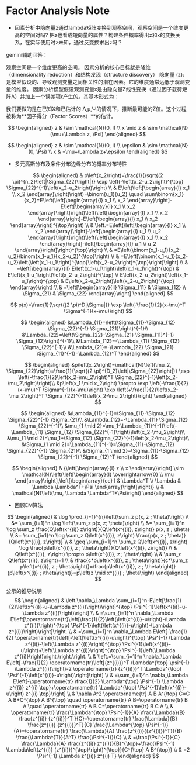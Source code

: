 # Factor Analysis Note

- 因素分析中隐向量z通过lambda矩阵变换到观察空间，观察空间是一个维度更高的空间对吗? 把z也看成短向量的属性？构建条件概率得出z和x的变换关系，在实际使用时z未知，通过反变换求出z吗？
  
gemini辅助回答：

观察空间是一个维度更高的空间。 因素分析的核心目标就是降维（dimensionality reduction）和结构发现（structure discovery）
隐向量 (z): 是模型假设的、导致观测变量之间相关性的潜在因素。它的维度通常远低于观测变量的维度。
因素分析模型假设观测变量x是由隐向量Z线性变换（通过因子载荷矩阵Λ）并加上一个误差项ϵ产生的。其基本形式为：

我们要做的是在已知X和已估计的 Λ,μ,Ψ的情况下，推断最可能的Z值。这个过程被称为**因子得分（Factor Scores）**的估计。

$$
\begin{aligned}
z & \sim \mathcal{N}(0, I) \\
x \mid z & \sim \mathcal{N}(\mu+\Lambda z, \Psi)
\end{aligned}
$$

$$
\begin{aligned}
z & \sim \mathcal{N}(0, I) \\
\epsilon & \sim \mathcal{N}(0, \Psi) \\
x & =\mu+\Lambda z+\epsilon
\end{aligned}
$$


- 多元高斯分布及条件分布边缘分布的概率分布特性

$$
\begin{aligned}
& p\left(x_2\right)=\frac{1}{\sqrt{(2 \pi)^{n_2}\left|\Sigma_{22}\right|}} \exp \left(-\left(x_2-u_2\right)^{\top} \Sigma_{22}^{-1}\left(x_2-u_2\right)\right) \\
& E\left(\left[\begin{array}{l}
x_1 \\
x_2
\end{array}\right]\right)=\binom{u_1}{u_2} \quad \sum\binom{x_1}{x_2}=E\left(\left[\begin{array}{l}
x_1 \\
x_2
\end{array}\right]-E\left[\begin{array}{l}
x_1 \\
x_2
\end{array}\right]\right)\left(\left[\begin{array}{l}
x_1 \\
x_2
\end{array}\right]-E\left[\begin{array}{l}
x_1 \\
x_2
\end{array}\right]^{\top}\right) \\
& \left.=E\left(\left[\begin{array}{l}
x_1 \\
x_2
\end{array}\right]-\left[\begin{array}{l}
u_1 \\
u_2
\end{array}\right]\right)\left(\left[\begin{array}{l}
x_1 \\
x_2
\end{array}\right]-\left[\begin{array}{l}
u_1 \\
u_2
\end{array}\right]\right)^{\top}\right) \\
& =E\left(\binom{x_1-u_1}{x_2-u_2}\binom{x_1-u_1}{x_2-u_2}^{\top}\right) \\
& =E\left[\binom{x_1-u_1}{x_2-u_2}\left(\left(x_1-u_1\right)^{\top}\left(x_2-u_2\right)^{\top}\right)\right] \\
& =\left[\begin{array}{ll}
E\left(x_1-u_1\right)\left(x_1-u_1\right)^{\top} & E\left(x_1-u_1\right)\left(x_2-u_2\right)^{\top} \\
E\left(x_2-u_2\right)\left(x_1-u_1\right)^{\top} & E\left(x_2-u_2\right)\left(x_2-u_2\right)^{\top}
\end{array}\right] \\
& =\left[\begin{array}{ll}
\Sigma_{11} & \Sigma_{12} \\
\Sigma_{21} & \Sigma_{22}
\end{array}\right]
\end{aligned}
$$

$$
p(x)=\frac{1}{\sqrt{(2 \pi)^D|\Sigma|}} \exp \left(-\frac{1}{2}(x-\mu)^T \Sigma^{-1}(x-\mu)\right)
$$

$$
\begin{aligned}
&\Lambda_{11}=\left(\Sigma_{11}-\Sigma_{12} \Sigma_{22}^{-1} \Sigma_{21}\right)^{-1}\\
&\Lambda_{22}=\left(\Sigma_{22}-\Sigma_{21} \Sigma_{11}^{-1} \Sigma_{12}\right)^{-1}\\
&\Lambda_{12}=-\Lambda_{11} \Sigma_{12} \Sigma_{22}^{-1}\\
&\Lambda_{21}=-\Lambda_{22} \Sigma_{21} \Sigma_{11}^{-1}=\Lambda_{12}^T
\end{aligned}
$$

$$
\begin{aligned}
&p\left(x_2\right)=\mathcal{N}\left(\mu_2, \Sigma_{22}\right)=\frac{1}{\sqrt{(2 \pi)^{D_2}\left|\Sigma_{22}\right|}} \exp \left(-\frac{1}{2}\left(x_2-\mu_2\right)^T \Sigma_{22}^{-1}\left(x_2-\mu_2\right)\right)\\
&p\left(x_1 \mid x_2\right) \propto \exp \left(-\frac{1}{2}(x-\mu)^T \Sigma^{-1}(x-\mu)\right) \exp \left(+\frac{1}{2}\left(x_2-\mu_2\right)^T \Sigma_{22}^{-1}\left(x_2-\mu_2\right)\right)
\end{aligned}
$$

$$
\begin{aligned}
&\Lambda_{11}^{-1}=\Sigma_{11}-\Sigma_{12} \Sigma_{22}^{-1} \Sigma_{21}\\
&\Lambda_{12}=-\Lambda_{11} \Sigma_{12} \Sigma_{22}^{-1}\\
&\mu_{1 \mid 2}=\mu_1-\Lambda_{11}^{-1}\left(-\Lambda_{11} \Sigma_{12} \Sigma_{22}^{-1}\right)\left(x_2-\mu_2\right)\\
&\mu_{1 \mid 2}=\mu_1+\Sigma_{12} \Sigma_{22}^{-1}\left(x_2-\mu_2\right)\\
&\Sigma_{1 \mid 2}=\Lambda_{11}^{-1}=\Sigma_{11}-\Sigma_{12} \Sigma_{22}^{-1} \Sigma_{21}\\
&\Sigma_{1 \mid 2}=\Sigma_{11}-\Sigma_{12} \Sigma_{22}^{-1} \Sigma_{12}^T
\end{aligned}
$$

$$
\begin{aligned}
& {\left[\begin{array}{l}
z \\
x
\end{array}\right] \sim \mathcal{N}\left(\left[\begin{array}{l}
\overrightarrow{0} \\
\mu
\end{array}\right],\left[\begin{array}{cc}
I & \Lambda^T \\
\Lambda & \Lambda \Lambda^T+\Psi
\end{array}\right]\right)} \\
& \mathcal{N}\left(\mu, \Lambda \Lambda^T+\Psi\right)
\end{aligned}
$$

- 回顾EM算法

$$
\begin{aligned}
& \log \prod_{i=1}^{n}\left(\sum_z p(x, z ; \theta)\right) \\
&= \sum_{i=1}^n \log \left(\sum_z p(x, z; \theta)\right) \\
&= \sum_{i=1}^n \log \sum_z \frac{Q\left(x^{(i)} z\right)}{Q\left(x^{(i)}, z\right)} p(x, z ; \theta) \\
&= \sum_{i=1}^n \log \sum_z Q\left(x^{(i)}, z\right) \frac{p(x, z ; \theta)}{Q\left(x^{(i)}, z\right)} \\
& \geq \sum_{i=1}^n \sum_z Q\left(x^{(i)}, z\right) \log \frac{p\left(x^{(i)}, z ; \theta\right)}{Q\left(x^{(i)}, z\right)} \\
& Q\left(x^{(i)}, z\right) \propto p\left(x^{(i)}, z ; \theta\right) \\
& \sum_z Q\left(x^{(i)}, z\right)=1 \\
& \frac{c*p\left(x^{(i)}, z ; \theta\right)}{c*\sum_z p\left(x^{(i)}, z ; \theta\right)}=\frac{p\left(x^{(i)}, z ; \theta\right)}{p\left(x^{(i)} ; \theta\right)}=p\left(z \mid x^{(i)} ; \theta\right)
\end{aligned}
$$

公示的推导说明
$$
\begin{aligned}
& \left.\nabla_\Lambda \sum_{i=1}^n-E\left[\frac{1}{2}\left(x^{(i)}-u-\Lambda z^{(i)}\right)\right]^{\top} \Psi^{-1}\left(x^{(i)}-u-\Lambda z^{(i)}\right)\right] \\
& =\sum_{i=1}^n \nabla_\Lambda E\left[\operatorname{tr}\left[\frac{1}{2}\left(\left(x^{(i)}-u\right)-\Lambda z^{(i)}\right)^{\top} \Psi^{-1}\left(\left(x^{(i)}-u\right)-\Lambda z^{(i)}\right)\right]\right. \\
& =\sum_{i=1}^n \nabla_\Lambda E\left[-\frac{1}{2} \operatorname{tr}\left[-\left[\left(x^{(i)}-u\right)^{\top} \Psi^{-1} \Lambda z^{(i)}-\left(\Lambda z^{(i)}\right)^{\top} \Psi^{-1}\left(x^{(i)}-u\right)+\left(\Lambda z^{(i)}\right)^{\top} \Psi^{-1}\left(\Lambda z^{(i)}\right)\right.\right.\right. \\
& \left.=\sum_{i=1}^n \nabla_\Lambda E\left[-\frac{1}{2} \operatorname{tr}\left[{z^{(i)}}^T \Lambda^{\top} \psi^{-1} \Lambda z^{(i)}\right)-2 \operatorname{tr} {z^{(i)}}^T \Lambda^{\top} \Psi^{-1}\left(x^{(i)}-u\right)\right]\right] \\
& =\sum_{i=1}^n \nabla_\Lambda E\left[-\operatorname{tr} \frac{1}{2} \Lambda^{\top} \Psi^{-1} \Lambda z^{(i)} z^{(i) \top}+\operatorname{tr} \Lambda^{\top} \Psi^{-1}\left(x^{(i)}-u\right) z^{(i) \top}\right] \\
& \nabla A^2 \operatorname{tr} A B A^{\top} C=C A B+C^{\top} A B^{\top} \quad \operatorname{tr} A B=\operatorname{tr} B A \quad \operatorname{tr} A B C=\operatorname{tr} B C A \\
& \operatorname{tr} \frac{\Lambda^{\top} \Psi^{-1}}{A} \frac{\Lambda}{B} \frac{z^{(i)} {z^{(i)}}^T }{C}=\operatorname{tr} \frac{\Lambda}{B} \frac{z^{(i)} {z^{(i)}}^T}{C} \frac{\Lambda^{\top} \Psi^{-1}}{A}=\operatorname{tr} \frac{\Lambda}{A} \frac{z^{(i)}{(z^{(i)})^T}}{B} \frac{\Lambda^{T}}{A^T} \frac{\Psi^{-1}}{C} \\
& =\frac{\Psi^{-1}}{C}  \frac{\Lambda}{A} \frac{z^{(i)} z^{(i)}}{B}^{\top}+\frac{\Psi^{-1} \Lambda\left(z^{(i)} (z^{(i)})^{\top}\right)^{\top}}{C^{\top} A B^{\top}} \\
& =2 \Psi^{-1} \Lambda z^{(i)} z^{(i) T}
\end{aligned}
$$